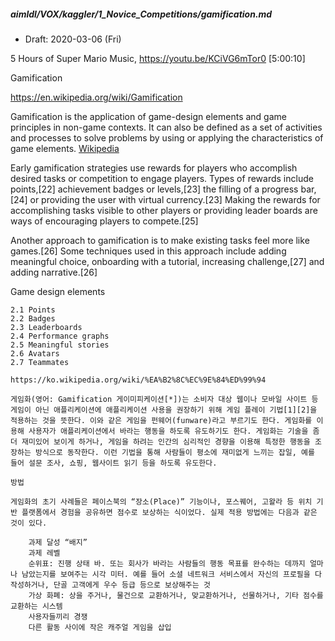 ##### aimldl/VOX/kaggler/1_Novice_Competitions/gamification.md

* Draft: 2020-03-06 (Fri)


5 Hours of Super Mario Music, https://youtu.be/KCiVG6mTor0 [5:00:10]

Gamification

https://en.wikipedia.org/wiki/Gamification

Gamification is the application of game-design elements and game principles in  non-game contexts. It can also be defined as a set of activities and  processes to solve problems by using or applying the characteristics of  game elements. [Wikipedia](https://www.google.com/url?sa=t&rct=j&q=&esrc=s&source=web&cd=29&cad=rja&uact=8&ved=2ahUKEwj-kJ-bwIXoAhUCa94KHV_6BeQQmhMwHHoECA8QAg&url=https%3A%2F%2Fen.wikipedia.org%2Fwiki%2FGamification&usg=AOvVaw3lxc0znc5qpjAT0B5QpiHc)



Early gamification strategies use rewards for players who accomplish desired tasks or competition to engage players. Types of rewards include points,[22] achievement badges or levels,[23] the filling of a progress bar,[24] or providing the user with virtual currency.[23] Making the rewards for accomplishing tasks visible to other players or providing leader boards are ways of encouraging players to compete.[25]

Another approach to gamification is to make existing tasks feel more like games.[26] Some techniques used in this approach include adding meaningful choice, onboarding with a tutorial, increasing challenge,[27] and adding narrative.[26] 

 Game design elements

    2.1 Points
    2.2 Badges
    2.3 Leaderboards
    2.4 Performance graphs
    2.5 Meaningful stories
    2.6 Avatars
    2.7 Teammates
    
    https://ko.wikipedia.org/wiki/%EA%B2%8C%EC%9E%84%ED%99%94
    
    게임화(영어: Gamification 게이미피케이션[*])는 소비자 대상 웹이나 모바일 사이트 등 게임이 아닌 애플리케이션에 애플리케이션 사용을 권장하기 위해 게임 플레이 기법[1][2]을 적용하는 것을 뜻한다. 이와 같은 게임을 펀웨어(funware)라고 부르기도 한다. 게임화를 이용해 사용자가 애플리케이션에서 바라는 행동을 하도록 유도하기도 한다. 게임화는 기술을 좀 더 재미있어 보이게 하거나, 게임을 하려는 인간의 심리적인 경향을 이용해 특정한 행동을 조장하는 방식으로 동작한다. 이런 기법을 통해 사람들이 평소에 재미없게 느끼는 잡일, 예를 들어 설문 조사, 쇼핑, 웹사이트 읽기 등을 하도록 유도한다. 
    
    방법
    
    게임화의 초기 사례들은 페이스북의 “장소(Place)” 기능이나, 포스퀘어, 고왈라 등 위치 기반 플랫폼에서 경험을 공유하면 점수로 보상하는 식이었다. 실제 적용 방법에는 다음과 같은 것이 있다.
    
        과제 달성 “배지”
        과제 레벨
        순위표: 진행 상태 바. 또는 회사가 바라는 사람들의 행동 목표를 완수하는 데까지 얼마나 남았는지를 보여주는 시각 미터. 예를 들어 소셜 네트워크 서비스에서 자신의 프로필을 다 작성하거나, 단골 고객에게 우수 등급 등으로 보상해주는 것
        가상 화폐: 상을 주거나, 물건으로 교환하거나, 맞교환하거나, 선물하거나, 기타 점수를 교환하는 시스템
        사용자들끼리 경쟁
        다른 활동 사이에 작은 캐주얼 게임을 삽입
        
